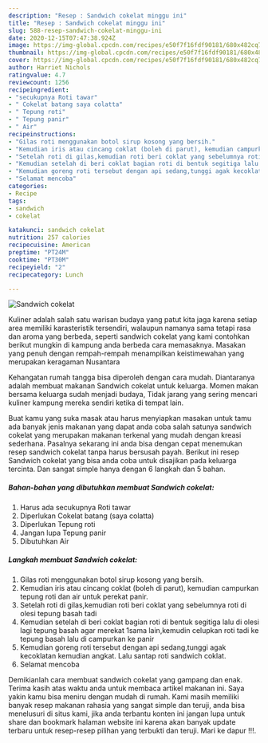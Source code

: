 ```yaml
---
description: "Resep : Sandwich cokelat minggu ini"
title: "Resep : Sandwich cokelat minggu ini"
slug: 588-resep-sandwich-cokelat-minggu-ini
date: 2020-12-15T07:47:38.924Z
image: https://img-global.cpcdn.com/recipes/e50f7f16fdf90181/680x482cq70/sandwich-cokelat-foto-resep-utama.jpg
thumbnail: https://img-global.cpcdn.com/recipes/e50f7f16fdf90181/680x482cq70/sandwich-cokelat-foto-resep-utama.jpg
cover: https://img-global.cpcdn.com/recipes/e50f7f16fdf90181/680x482cq70/sandwich-cokelat-foto-resep-utama.jpg
author: Harriet Nichols
ratingvalue: 4.7
reviewcount: 1256
recipeingredient:
- "secukupnya Roti tawar"
- " Cokelat batang saya colatta"
- " Tepung roti"
- " Tepung panir"
- " Air"
recipeinstructions:
- "Gilas roti menggunakan botol sirup kosong yang bersih."
- "Kemudian iris atau cincang coklat (boleh di parut), kemudian campurkan tepung roti dan air untuk perekat panir."
- "Setelah roti di gilas,kemudian roti beri coklat yang sebelumnya roti di olesi tepung basah tadi"
- "Kemudian setelah di beri coklat bagian roti di bentuk segitiga lalu di olesi lagi tepung basah agar merekat 1sama lain,kemudin celupkan roti tadi ke tepung basah lalu di campurkan ke panir"
- "Kemudian goreng roti tersebut dengan api sedang,tunggi agak kecoklatan kemudian angkat. Lalu santap roti sandwich coklat."
- "Selamat mencoba"
categories:
- Recipe
tags:
- sandwich
- cokelat

katakunci: sandwich cokelat 
nutrition: 257 calories
recipecuisine: American
preptime: "PT24M"
cooktime: "PT30M"
recipeyield: "2"
recipecategory: Lunch

---
```



![Sandwich cokelat](https://img-global.cpcdn.com/recipes/e50f7f16fdf90181/680x482cq70/sandwich-cokelat-foto-resep-utama.jpg)

Kuliner adalah salah satu warisan budaya yang patut kita jaga karena setiap area memiliki karasteristik tersendiri, walaupun namanya sama tetapi rasa dan aroma yang berbeda, seperti sandwich cokelat yang kami contohkan berikut mungkin di kampung anda berbeda cara memasaknya. Masakan yang penuh dengan rempah-rempah menampilkan keistimewahan yang merupakan keragaman Nusantara



Kehangatan rumah tangga bisa diperoleh dengan cara mudah. Diantaranya adalah membuat makanan Sandwich cokelat untuk keluarga. Momen makan bersama keluarga sudah menjadi budaya, Tidak jarang yang sering mencari kuliner kampung mereka sendiri ketika di tempat lain.

Buat kamu yang suka masak atau harus menyiapkan masakan untuk tamu ada banyak jenis makanan yang dapat anda coba salah satunya sandwich cokelat yang merupakan makanan terkenal yang mudah dengan kreasi sederhana. Pasalnya sekarang ini anda bisa dengan cepat menemukan resep sandwich cokelat tanpa harus bersusah payah.
Berikut ini resep Sandwich cokelat yang bisa anda coba untuk disajikan pada keluarga tercinta. Dan sangat simple hanya dengan 6 langkah dan 5 bahan.


<!--inarticleads1-->

##### Bahan-bahan yang dibutuhkan membuat Sandwich cokelat:

1. Harus ada secukupnya Roti tawar
1. Diperlukan  Cokelat batang (saya colatta)
1. Diperlukan  Tepung roti
1. Jangan lupa  Tepung panir
1. Dibutuhkan  Air




<!--inarticleads2-->

##### Langkah membuat  Sandwich cokelat:

1. Gilas roti menggunakan botol sirup kosong yang bersih.
1. Kemudian iris atau cincang coklat (boleh di parut), kemudian campurkan tepung roti dan air untuk perekat panir.
1. Setelah roti di gilas,kemudian roti beri coklat yang sebelumnya roti di olesi tepung basah tadi
1. Kemudian setelah di beri coklat bagian roti di bentuk segitiga lalu di olesi lagi tepung basah agar merekat 1sama lain,kemudin celupkan roti tadi ke tepung basah lalu di campurkan ke panir
1. Kemudian goreng roti tersebut dengan api sedang,tunggi agak kecoklatan kemudian angkat. Lalu santap roti sandwich coklat.
1. Selamat mencoba




Demikianlah cara membuat sandwich cokelat yang gampang dan enak. Terima kasih atas waktu anda untuk membaca artikel makanan ini. Saya yakin kamu bisa meniru dengan mudah di rumah. Kami masih memiliki banyak resep makanan rahasia yang sangat simple dan teruji, anda bisa menelusuri di situs kami, jika anda terbantu konten ini jangan lupa untuk share dan bookmark halaman website ini karena akan banyak update terbaru untuk resep-resep pilihan yang terbukti dan teruji. Mari ke dapur !!!. 
